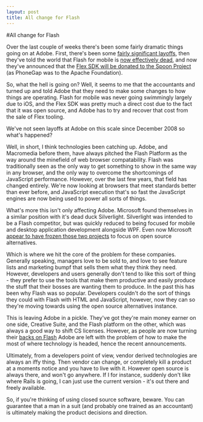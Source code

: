 ```yaml
---
layout: post
title: All change for Flash
---
```

#All change for Flash

Over the last couple of weeks there's been some fairly dramatic things going on at Adobe.  First, there's been some [fairly significant layoffs](http://www.reuters.com/article/2011/11/09/us-adobe-idUSTRE7A77R220111109), then they've told the world that Flash for mobile is [now effectively dead](http://blogs.adobe.com/conversations/2011/11/flash-focus.html), and now they've announced that the [Flex SDK will be donated to the Spoon Project](http://blogs.adobe.com/flex/2011/11/your-questions-about-flex.html) (as PhoneGap was to the Apache Foundation).

So, what the hell is going on?  Well, it seems to me that the accountants and turned up and told Adobe that they need to make some changes to how things are operating.  Flash for mobile was never going swimmingly largely due to iOS, and the Flex SDK was pretty much a direct cost due to the fact that it was open source, and Adobe has to try and recover that cost from the sale of Flex tooling.

We've not seen layoffs at Adobe on this scale since December 2008 so what's happened?

Well, in short, I think technologies been catching up.  Adobe, and Macromedia before them, have always pitched the Flash Platform as the way around the minefield of web browser compatability.  Flash was traditionally seen as the only way to get something to show in the same way in any browser, and the only way to overcome the shortcomings of JavaScript performance.  However, over the last few years, that field has changed entirely.  We're now looking at browsers that meet standards better than ever before, and JavaScript execution that's so fast the JavaScript engines are now being used to power all sorts of things.

What's more this isn't only affecting Adobe.  Microsoft found themselves in a similar position with it's dead duck Silverlight. Silverlight was intended to be a Flash competitor, but was quickly reduced to being focused for mobile and desktop application development alongside WPF.  Even now Microsoft [appear to have frozen those two projects](http://www.mobilebloom.com/microsoft%E2%80%99s-latest-silverlight-5-rumored-to-be-the-final-version/226774/) to focus on open source alternatives.

Which is where we hit the core of the problem for these companies.  Generally speaking, managers love to be sold to, and love to see feature lists and marketing bumpf that sells them what they think they need.  However, developers and users generally don't tend to like this sort of thing - they prefer to use the tools that make them productive and easily produce the stuff that their bosses are wanting them to produce.  In the past this has been why Flash was so popular.  Developers couldn't do the sort of things they could with Flash with HTML and JavaScript, however, now they can so they're moving towards using the open source alternatives instance.

This is leaving Adobe in a pickle.  They've got they're main money earner on one side, Creative Suite, and the Flash platform on the other, which was always a good way to shift CS licenses.  However, as people are now turning their [backs on Flash](http://w3techs.com/technologies/history_overview/client_side_language/all) Adobe are left with the problem of how to make the most of where technology is headed, hence the recent announcements.

Ultimately, from a developers point of view, vendor derived technologies are always an iffy thing.  Then vendor can change, or completely kill a product at a moments notice and you have to live with it.  However open source is always there, and won't go anywhere.  If I for instance, suddenly don't like where Rails is going, I can just use the current version - it's out there and freely available.

So, if you're thinking of using closed source software, beware.  You can guarantee that a man in a suit (and probably one trained as an accountant) is ultimately making the product decisions and direction.
